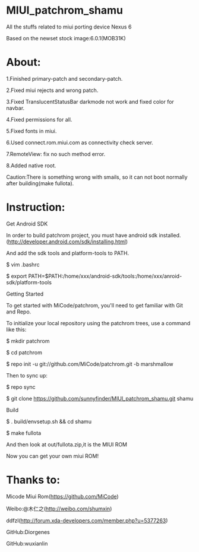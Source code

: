 # MIUI_patchrom_shamu
All the stuffs related to miui porting device Nexus 6

Based on the newset stock image:6.0.1(MOB31K)

# About:

1.Finished primary-patch and secondary-patch.

2.Fixed miui rejects and wrong patch.

3.Fixed TranslucentStatusBar darkmode not work and fixed color for navbar.

4.Fixed permissions for all.

5.Fixed fonts in miui.

6.Used connect.rom.miui.com as connectivity check server.

7.RemoteView: fix no such method error.

8.Added native root.

Caution:There is something wrong with smails, so it can not boot normally after building(make fullota).

# Instruction:

Get Android SDK

In order to build patchrom project, you must have android sdk installed.(http://developer.android.com/sdk/installing.html)

And add the sdk tools and platform-tools to PATH.

$ vim .bashrc

$ export PATH=$PATH:/home/xxx/android-sdk/tools:/home/xxx/anroid-sdk/platform-tools

Getting Started

To get started with MiCode/patchrom, you'll need to get familiar with Git and Repo.

To initialize your local repository using the patchrom trees, use a command like this:

$ mkdir patchrom

$ cd patchrom

$ repo init -u git://github.com/MiCode/patchrom.git -b marshmallow

Then to sync up:

$ repo sync

$ git clone https://github.com/sunnyfinder/MIUI_patchrom_shamu.git shamu

Build

$ . build/envsetup.sh && cd shamu

$ make fullota

And then look at out/fullota.zip,it is the MIUI ROM

Now you can get your own miui ROM!

# Thanks to:

Micode Miui Rom(https://github.com/MiCode)

Weibo:@木仁之(http://weibo.com/shumxin)

ddfzl(http://forum.xda-developers.com/member.php?u=5377263)

GitHub:Diorgenes

GitHub:wuxianlin
